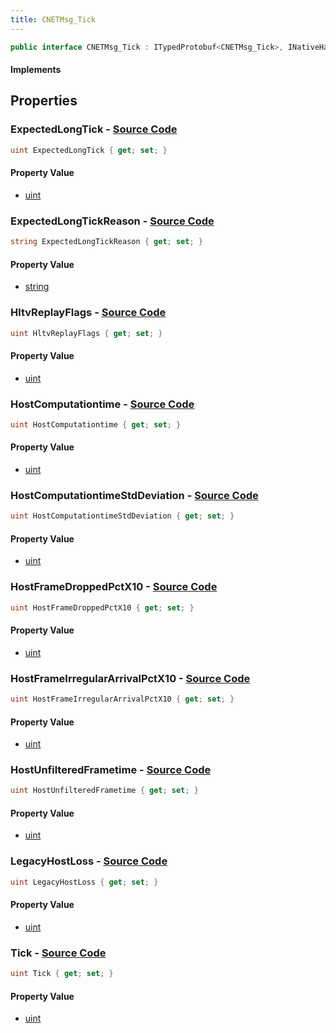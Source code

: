 ```yaml
---
title: CNETMsg_Tick
---
```


```csharp
public interface CNETMsg_Tick : ITypedProtobuf<CNETMsg_Tick>, INativeHandle, INetMessage<CNETMsg_Tick>, IDisposable
```

#### Implements

## Properties

### **ExpectedLongTick** - [Source Code](https://github.com/swiftly-solution/swiftlys2/blob/main/managed/src/SwiftlyS2.Generated/Protobufs/Interfaces/CNETMsg_Tick.cs#L36)

```csharp
uint ExpectedLongTick { get; set; }
```

#### Property Value

- [uint](https://learn.microsoft.com/dotnet/api/system.uint32)

### **ExpectedLongTickReason** - [Source Code](https://github.com/swiftly-solution/swiftlys2/blob/main/managed/src/SwiftlyS2.Generated/Protobufs/Interfaces/CNETMsg_Tick.cs#L39)

```csharp
string ExpectedLongTickReason { get; set; }
```

#### Property Value

- [string](https://learn.microsoft.com/dotnet/api/system.string)

### **HltvReplayFlags** - [Source Code](https://github.com/swiftly-solution/swiftlys2/blob/main/managed/src/SwiftlyS2.Generated/Protobufs/Interfaces/CNETMsg_Tick.cs#L33)

```csharp
uint HltvReplayFlags { get; set; }
```

#### Property Value

- [uint](https://learn.microsoft.com/dotnet/api/system.uint32)

### **HostComputationtime** - [Source Code](https://github.com/swiftly-solution/swiftlys2/blob/main/managed/src/SwiftlyS2.Generated/Protobufs/Interfaces/CNETMsg_Tick.cs#L21)

```csharp
uint HostComputationtime { get; set; }
```

#### Property Value

- [uint](https://learn.microsoft.com/dotnet/api/system.uint32)

### **HostComputationtimeStdDeviation** - [Source Code](https://github.com/swiftly-solution/swiftlys2/blob/main/managed/src/SwiftlyS2.Generated/Protobufs/Interfaces/CNETMsg_Tick.cs#L24)

```csharp
uint HostComputationtimeStdDeviation { get; set; }
```

#### Property Value

- [uint](https://learn.microsoft.com/dotnet/api/system.uint32)

### **HostFrameDroppedPctX10** - [Source Code](https://github.com/swiftly-solution/swiftlys2/blob/main/managed/src/SwiftlyS2.Generated/Protobufs/Interfaces/CNETMsg_Tick.cs#L42)

```csharp
uint HostFrameDroppedPctX10 { get; set; }
```

#### Property Value

- [uint](https://learn.microsoft.com/dotnet/api/system.uint32)

### **HostFrameIrregularArrivalPctX10** - [Source Code](https://github.com/swiftly-solution/swiftlys2/blob/main/managed/src/SwiftlyS2.Generated/Protobufs/Interfaces/CNETMsg_Tick.cs#L45)

```csharp
uint HostFrameIrregularArrivalPctX10 { get; set; }
```

#### Property Value

- [uint](https://learn.microsoft.com/dotnet/api/system.uint32)

### **HostUnfilteredFrametime** - [Source Code](https://github.com/swiftly-solution/swiftlys2/blob/main/managed/src/SwiftlyS2.Generated/Protobufs/Interfaces/CNETMsg_Tick.cs#L30)

```csharp
uint HostUnfilteredFrametime { get; set; }
```

#### Property Value

- [uint](https://learn.microsoft.com/dotnet/api/system.uint32)

### **LegacyHostLoss** - [Source Code](https://github.com/swiftly-solution/swiftlys2/blob/main/managed/src/SwiftlyS2.Generated/Protobufs/Interfaces/CNETMsg_Tick.cs#L27)

```csharp
uint LegacyHostLoss { get; set; }
```

#### Property Value

- [uint](https://learn.microsoft.com/dotnet/api/system.uint32)

### **Tick** - [Source Code](https://github.com/swiftly-solution/swiftlys2/blob/main/managed/src/SwiftlyS2.Generated/Protobufs/Interfaces/CNETMsg_Tick.cs#L18)

```csharp
uint Tick { get; set; }
```

#### Property Value

- [uint](https://learn.microsoft.com/dotnet/api/system.uint32)

